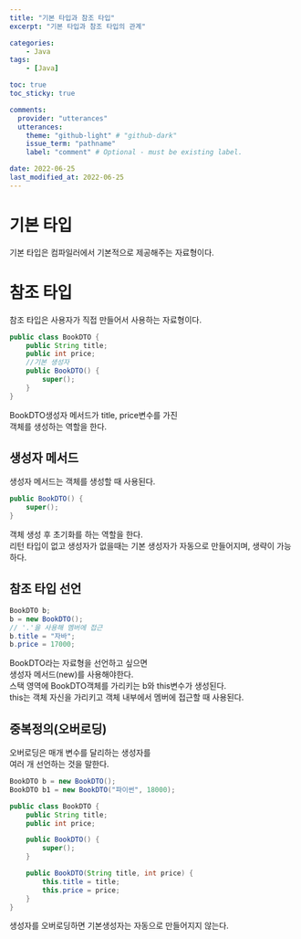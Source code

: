 ```yaml
---
title: "기본 타입과 참조 타입"
excerpt: "기본 타입과 참조 타입의 관계"

categories:
    - Java
tags:
    - [Java]

toc: true
toc_sticky: true

comments:
  provider: "utterances"
  utterances:
    theme: "github-light" # "github-dark"
    issue_term: "pathname"
    label: "comment" # Optional - must be existing label.

date: 2022-06-25
last_modified_at: 2022-06-25
---
```

# 기본 타입
기본 타입은 컴파일러에서 기본적으로 제공해주는 자료형이다.  
# 참조 타입
참조 타입은 사용자가 직접 만들어서 사용하는 자료형이다.  

```java
public class BookDTO {
    public String title;
    public int price;
    //기본 생성자
    public BookDTO() {
        super();
    }
}
```
BookDTO생성자 메서드가 title, price변수를 가진  
객체를 생성하는 역할을 한다. 
## 생성자 메서드
생성자 메서드는 객체를 생성할 때 사용된다.
```java
public BookDTO() {
    super();
}
```
객체 생성 후 초기화를 하는 역할을 한다.  
리턴 타입이 없고 생성자가 없을때는 기본 생성자가 자동으로 만들어지며, 생략이 가능하다.
## 참조 타입 선언
```java
BookDTO b;
b = new BookDTO();
// '.'을 사용해 멤버에 접근
b.title = "자바";
b.price = 17000;
```
BookDTO라는 자료형을 선언하고 싶으면  
생성자 메서드(new)를 사용해야한다.  
스택 영역에 BookDTO객체를 가리키는 b와 this변수가 생성된다.  
this는 객체 자신을 가리키고 객체 내부에서 멤버에 접근할 때 사용된다.  
## 중복정의(오버로딩)
오버로딩은 매개 변수를 달리하는 생성자를  
여러 개 선언하는 것을 말한다.
```java
BookDTO b = new BookDTO();
BookDTO b1 = new BookDTO("파이썬", 18000);
```
```java
public class BookDTO {
    public String title;
    public int price;

    public BookDTO() {
        super();
    }

    public BookDTO(String title, int price) {
        this.title = title;
        this.price = price;
    }
}
```
생성자를 오버로딩하면 기본생성자는 자동으로 만들어지지 않는다.  


